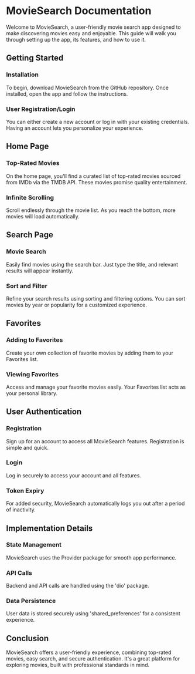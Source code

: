 # MovieSearch Documentation

Welcome to MovieSearch, a user-friendly movie search app designed to make discovering movies easy and enjoyable. This guide will walk you through setting up the app, its features, and how to use it.

## Getting Started

### Installation

To begin, download MovieSearch from the GitHub repository. Once installed, open the app and follow the instructions.

### User Registration/Login

You can either create a new account or log in with your existing credentials. Having an account lets you personalize your experience.

## Home Page

### Top-Rated Movies

On the home page, you'll find a curated list of top-rated movies sourced from IMDb via the TMDB API. These movies promise quality entertainment.

### Infinite Scrolling

Scroll endlessly through the movie list. As you reach the bottom, more movies will load automatically.

## Search Page

### Movie Search

Easily find movies using the search bar. Just type the title, and relevant results will appear instantly.

### Sort and Filter

Refine your search results using sorting and filtering options. You can sort movies by year or popularity for a customized experience.

## Favorites

### Adding to Favorites

Create your own collection of favorite movies by adding them to your Favorites list.

### Viewing Favorites

Access and manage your favorite movies easily. Your Favorites list acts as your personal library.

## User Authentication

### Registration

Sign up for an account to access all MovieSearch features. Registration is simple and quick.

### Login

Log in securely to access your account and all features.

### Token Expiry

For added security, MovieSearch automatically logs you out after a period of inactivity.

## Implementation Details

### State Management

MovieSearch uses the Provider package for smooth app performance.

### API Calls

Backend and API calls are handled using the 'dio' package.

### Data Persistence

User data is stored securely using 'shared_preferences' for a consistent experience.

## Conclusion

MovieSearch offers a user-friendly experience, combining top-rated movies, easy search, and secure authentication. It's a great platform for exploring movies, built with professional standards in mind.